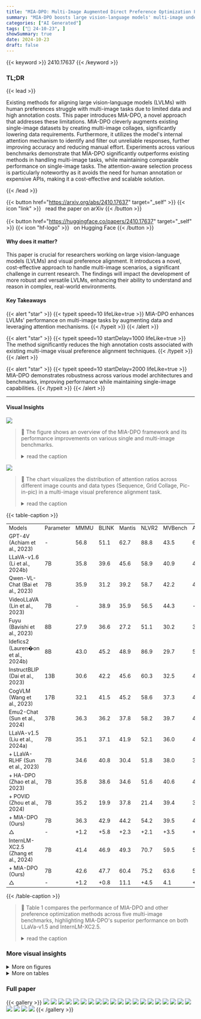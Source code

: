 ```yaml
---
title: "MIA-DPO: Multi-Image Augmented Direct Preference Optimization For Large Vision-Language Models"
summary: "MIA-DPO boosts large vision-language models' multi-image understanding by cleverly augmenting single-image data and using attention mechanisms to improve preference alignment, significantly reducing a..."
categories: ["AI Generated"]
tags: ["🔖 24-10-23", ]
showSummary: true
date: 2024-10-23
draft: false
---
```


{{< keyword >}} 2410.17637 {{< /keyword >}}

### TL;DR


{{< lead >}}

Existing methods for aligning large vision-language models (LVLMs) with human preferences struggle with multi-image tasks due to limited data and high annotation costs.  This paper introduces MIA-DPO, a novel approach that addresses these limitations.  MIA-DPO cleverly augments existing single-image datasets by creating multi-image collages, significantly lowering data requirements.  Furthermore, it utilizes the model's internal attention mechanism to identify and filter out unreliable responses, further improving accuracy and reducing manual effort.  Experiments across various benchmarks demonstrate that MIA-DPO significantly outperforms existing methods in handling multi-image tasks, while maintaining comparable performance on single-image tasks.  The attention-aware selection process is particularly noteworthy as it avoids the need for human annotation or expensive APIs, making it a cost-effective and scalable solution.

{{< /lead >}}


{{< button href="https://arxiv.org/abs/2410.17637" target="_self" >}}
{{< icon "link" >}} &nbsp; read the paper on arXiv
{{< /button >}}
<br><br>
{{< button href="https://huggingface.co/papers/2410.17637" target="_self" >}}
{{< icon "hf-logo" >}} &nbsp; on Hugging Face
{{< /button >}}

#### Why does it matter?
This paper is crucial for researchers working on large vision-language models (LVLMs) and visual preference alignment.  It introduces a novel, cost-effective approach to handle multi-image scenarios, a significant challenge in current research. The findings will impact the development of more robust and versatile LVLMs, enhancing their ability to understand and reason in complex, real-world environments.
#### Key Takeaways

{{< alert "star" >}}
{{< typeit speed=10 lifeLike=true >}} MIA-DPO enhances LVLMs' performance on multi-image tasks by augmenting data and leveraging attention mechanisms. {{< /typeit >}}
{{< /alert >}}

{{< alert "star" >}}
{{< typeit speed=10 startDelay=1000 lifeLike=true >}} The method significantly reduces the high annotation costs associated with existing multi-image visual preference alignment techniques. {{< /typeit >}}
{{< /alert >}}

{{< alert "star" >}}
{{< typeit speed=10 startDelay=2000 lifeLike=true >}} MIA-DPO demonstrates robustness across various model architectures and benchmarks, improving performance while maintaining single-image capabilities. {{< /typeit >}}
{{< /alert >}}

------
#### Visual Insights



![](https://ai-paper-reviewer.com/2410.17637/figures_2_0.png)

> 🔼 The figure shows an overview of the MIA-DPO framework and its performance improvements on various single and multi-image benchmarks.
> <details>
> <summary>read the caption</summary>
> Figure 1: (a) Overview of MIA-DPO. We transform single-image data (e.g., LLaVA 665k) into multi-image data by adding noisy or unrelated images and using language descriptions to specify the target image. Attention values are then used to detect hallucinations in multi-image contexts, filtering out rejected data for DPO optimization. (b) Benchmark Results. MIA-DPO excels across five multi-image benchmarks while maintaining competitive performance on seven single-image benchmarks, demonstrating its robustness in both single and multi-image tasks.
> </details>





![](https://ai-paper-reviewer.com/2410.17637/charts_7_0.png)

> 🔼 The chart visualizes the distribution of attention ratios across different image counts and data types (Sequence, Grid Collage, Pic-in-pic) in a multi-image visual preference alignment task.
> <details>
> <summary>read the caption</summary>
> Figure 5: Attention Ratio Statistic. We analyze the attention ratios distribution for different image counts across various data types, and use dashed lines to indicate the thresholds for each data set.
> </details>





{{< table-caption >}}
<table id='1' style='font-size:14px'><tr><td>Models</td><td>Parameter</td><td>MMMU</td><td>BLINK</td><td>Mantis</td><td>NLVR2</td><td>MVBench</td><td>Average</td></tr><tr><td>GPT-4V (Achiam et al., 2023)</td><td>-</td><td>56.8</td><td>51.1</td><td>62.7</td><td>88.8</td><td>43.5</td><td>60.6</td></tr><tr><td>LLaVA-v1.6 (Li et al., 2024b)</td><td>7B</td><td>35.8</td><td>39.6</td><td>45.6</td><td>58.9</td><td>40.9</td><td>44.2</td></tr><tr><td>Qwen-VL-Chat (Bai et al., 2023)</td><td>7B</td><td>35.9</td><td>31.2</td><td>39.2</td><td>58.7</td><td>42.2</td><td>41.4</td></tr><tr><td>VideoLLaVA (Lin et al., 2023)</td><td>7B</td><td>-</td><td>38.9</td><td>35.9</td><td>56.5</td><td>44.3</td><td>-</td></tr><tr><td>Fuyu (Bavishi et al., 2023)</td><td>8B</td><td>27.9</td><td>36.6</td><td>27.2</td><td>51.1</td><td>30.2</td><td>34.6</td></tr><tr><td>Idefics2 (Lauren�on et al., 2024b)</td><td>8B</td><td>43.0</td><td>45.2</td><td>48.9</td><td>86.9</td><td>29.7</td><td>50.7</td></tr><tr><td>InstructBLIP (Dai et al., 2023)</td><td>13B</td><td>30.6</td><td>42.2</td><td>45.6</td><td>60.3</td><td>32.5</td><td>42.2</td></tr><tr><td>CogVLM (Wang et al., 2023)</td><td>17B</td><td>32.1</td><td>41.5</td><td>45.2</td><td>58.6</td><td>37.3</td><td>42.9</td></tr><tr><td>Emu2-Chat (Sun et al., 2024)</td><td>37B</td><td>36.3</td><td>36.2</td><td>37.8</td><td>58.2</td><td>39.7</td><td>41.6</td></tr><tr><td>LLaVA-v1.5 (Liu et al., 2024a)</td><td>7B</td><td>35.1</td><td>37.1</td><td>41.9</td><td>52.1</td><td>36.0</td><td>40.4</td></tr><tr><td>+ LLaVA-RLHF (Sun et al., 2023)</td><td>7B</td><td>34.6</td><td>40.8</td><td>30.4</td><td>51.8</td><td>38.0</td><td>39.1</td></tr><tr><td>+ HA-DPO (Zhao et al., 2023)</td><td>7B</td><td>35.8</td><td>38.6</td><td>34.6</td><td>51.6</td><td>40.6</td><td>40.2</td></tr><tr><td>+ POVID (Zhou et al., 2024)</td><td>7B</td><td>35.2</td><td>19.9</td><td>37.8</td><td>21.4</td><td>39.4</td><td>30.7</td></tr><tr><td>+ MIA-DPO (Ours)</td><td>7B</td><td>36.3</td><td>42.9</td><td>44.2</td><td>54.2</td><td>39.5</td><td>43.4</td></tr><tr><td>△</td><td>-</td><td>+1.2</td><td>+5.8</td><td>+2.3</td><td>+2.1</td><td>+3.5</td><td>+3.0</td></tr><tr><td>InternLM-XC2.5 (Zhang et al., 2024)</td><td>7B</td><td>41.4</td><td>46.9</td><td>49.3</td><td>70.7</td><td>59.5</td><td>53.6</td></tr><tr><td>+ MIA-DPO (Ours)</td><td>7B</td><td>42.6</td><td>47.7</td><td>60.4</td><td>75.2</td><td>63.6</td><td>57.9</td></tr><tr><td>△</td><td>-</td><td>+1.2</td><td>+0.8</td><td>11.1</td><td>+4.5</td><td>4.1</td><td>+4.3</td></tr></table>{{< /table-caption >}}

> 🔼 Table 1 compares the performance of MIA-DPO and other preference optimization methods across five multi-image benchmarks, highlighting MIA-DPO's superior performance on both LLaVa-v1.5 and InternLM-XC2.5.
> <details>
> <summary>read the caption</summary>
> Table 1: Main results on multi-image benchmarks. We compare our MIA-DPO along with other DPO algorithms across five multi-image benchmarks. Our method brings significant performance improvements to both the classic LLaVa-v1.5 and the recent InternLM-XC2.5. In contrast, other single-image DPO methods perform poorly on multi-image benchmarks.
> </details>



### More visual insights

<details>
<summary>More on figures
</summary>


![](https://ai-paper-reviewer.com/2410.17637/figures_4_0.png)

> 🔼 The figure shows two examples of multi-image hallucinations, sequence confusion and element interference, and illustrates how attention values reveal the model's focus across different images.
> <details>
> <summary>read the caption</summary>
> Figure 2: Examples of Multi-Image Hallucinations. Top: Sequence Confusion that the model is confused about the order in which the images should be referenced. Bottom: Element Interference. The model incorrectly identified the attributes due to visual element interference across different images. Attention values illustrate how the model’s focus was dispersed across different images, resulting in the hallucination response.
> </details>



![](https://ai-paper-reviewer.com/2410.17637/figures_5_0.png)

> 🔼 The figure illustrates the MIA-DPO framework, detailing how single-image data is augmented with irrelevant images, attention values are used to filter out hallucinated responses, and the DPO algorithm is applied to create chosen/rejected pairs for model training.
> <details>
> <summary>read the caption</summary>
> Figure 3: MIA-DPO Framework. We extend the single-image dataset to multi-image datasets by inserting irrelevant images and using attention values to filter out the hallucination responses for rejected samples of the DPO algorithm.
> </details>



![](https://ai-paper-reviewer.com/2410.17637/figures_6_0.png)

> 🔼 The figure illustrates the MIA-DPO framework and its performance on multi-image and single-image benchmarks.
> <details>
> <summary>read the caption</summary>
> Figure 1: (a) Overview of MIA-DPO. We transform single-image data (e.g., LLaVA 665k) into multi-image data by adding noisy or unrelated images and using language descriptions to specify the target image. Attention values are then used to detect hallucinations in multi-image contexts, filtering out rejected data for DPO optimization. (b) Benchmark Results. MIA-DPO excels across five multi-image benchmarks while maintaining competitive performance on seven single-image benchmarks, demonstrating its robustness in both single and multi-image tasks.
> </details>



![](https://ai-paper-reviewer.com/2410.17637/figures_6_2.png)

> 🔼 The figure shows two examples of multi-image hallucinations: sequence confusion and element interference, illustrating how the model's attention is incorrectly focused on irrelevant images.
> <details>
> <summary>read the caption</summary>
> Figure 2: Examples of Multi-Image Hallucinations. Top: Sequence Confusion that the model is confused about the order in which the images should be referenced. Bottom: Element Interference. The model incorrectly identified the attributes due to visual element interference across different images. Attention values illustrate how the model's focus was dispersed across different images, resulting in the hallucination response.
> </details>



![](https://ai-paper-reviewer.com/2410.17637/figures_6_3.png)

> 🔼 The figure illustrates the MIA-DPO framework, which extends single-image data to multi-image data by adding irrelevant images and uses attention values to filter out hallucination responses for DPO.
> <details>
> <summary>read the caption</summary>
> Figure 3: MIA-DPO Framework. We extend the single-image dataset to multi-image datasets by inserting irrelevant images and using attention values to filter out the hallucination responses for rejected samples of the DPO algorithm.
> </details>



![](https://ai-paper-reviewer.com/2410.17637/figures_10_0.png)

> 🔼 The figure visualizes the attention distribution across different layers of the LLaVA model before and after applying MIA-DPO, highlighting changes in focus on specific image regions.
> <details>
> <summary>read the caption</summary>
> Figure 6: Attention Difference Before and After DPO. We present the attention distribution in the intermediate layers for the original LLaVA-v1.5 (top row), MIA-DPO + LLaVA-v1.5 (second row), and the difference value (bottom row), respectively.
> </details>



![](https://ai-paper-reviewer.com/2410.17637/figures_21_0.png)

> 🔼 The figure shows an overview of the MIA-DPO framework and its performance on multi-image and single-image benchmarks.
> <details>
> <summary>read the caption</summary>
> Figure 1: (a) Overview of MIA-DPO. We transform single-image data (e.g., LLaVA 665k) into multi-image data by adding noisy or unrelated images and using language descriptions to specify the target image. Attention values are then used to detect hallucinations in multi-image contexts, filtering out rejected data for DPO optimization. (b) Benchmark Results. MIA-DPO excels across five multi-image benchmarks while maintaining competitive performance on seven single-image benchmarks, demonstrating its robustness in both single and multi-image tasks.
> </details>



![](https://ai-paper-reviewer.com/2410.17637/figures_23_0.png)

> 🔼 The figure shows an overview of the MIA-DPO framework and its performance on various single-image and multi-image benchmarks.
> <details>
> <summary>read the caption</summary>
> Figure 1: (a) Overview of MIA-DPO. We transform single-image data (e.g., LLaVA 665k) into multi-image data by adding noisy or unrelated images and using language descriptions to specify the target image. Attention values are then used to detect hallucinations in multi-image contexts, filtering out rejected data for DPO optimization. (b) Benchmark Results. MIA-DPO excels across five multi-image benchmarks while maintaining competitive performance on seven single-image benchmarks, demonstrating its robustness in both single and multi-image tasks.
> </details>



![](https://ai-paper-reviewer.com/2410.17637/figures_24_0.png)

> 🔼 The figure shows an overview of the MIA-DPO framework and its performance on multi-image and single-image benchmark tasks.
> <details>
> <summary>read the caption</summary>
> Figure 1: (a) Overview of MIA-DPO. We transform single-image data (e.g., LLaVA 665k) into multi-image data by adding noisy or unrelated images and using language descriptions to specify the target image. Attention values are then used to detect hallucinations in multi-image contexts, filtering out rejected data for DPO optimization. (b) Benchmark Results. MIA-DPO excels across five multi-image benchmarks while maintaining competitive performance on seven single-image benchmarks, demonstrating its robustness in both single and multi-image tasks.
> </details>



![](https://ai-paper-reviewer.com/2410.17637/figures_24_1.png)

> 🔼 The figure shows two examples of multi-image hallucinations in Large Vision-Language Models (LVLMs): sequence confusion and element interference, illustrating how attention values reveal the model's mistaken focus.
> <details>
> <summary>read the caption</summary>
> Figure 2: Examples of Multi-Image Hallucinations. Top: Sequence Confusion that the model is confused about the order in which the images should be referenced. Bottom: Element Interference. The model incorrectly identified the attributes due to visual element interference across different images. Attention values illustrate how the model's focus was dispersed across different images, resulting in the hallucination response.
> </details>



![](https://ai-paper-reviewer.com/2410.17637/figures_24_2.png)

> 🔼 The figure illustrates the MIA-DPO framework, showing how single-image data is augmented with extra images, attention is used to filter out hallucinations, and chosen/rejected pairs are used for DPO.
> <details>
> <summary>read the caption</summary>
> Figure 3: MIA-DPO Framework. We extend the single-image dataset to multi-image datasets by inserting irrelevant images and using attention values to filter out the hallucination responses for rejected samples of the DPO algorithm.
> </details>



</details>




<details>
<summary>More on tables
</summary>


{{< table-caption >}}
<br><table id='1' style='font-size:14px'><tr><td>Models</td><td>Parameter</td><td>MMStar</td><td>SQA</td><td>MMVet</td><td>POPE</td><td>MMB</td><td>Math</td><td>AI2D</td><td>Average</td></tr><tr><td>LLaVA-v1.6 (Li et al., 2024b)</td><td>7B</td><td>37.6</td><td>87.5</td><td>40.2</td><td>70.3</td><td>69.8</td><td>31.5</td><td>67.0</td><td>57.7</td></tr><tr><td>Qwen-VL-Chat (Bai et al., 2023)</td><td>7B</td><td>34.5</td><td>68.8</td><td>47.3</td><td>74.9</td><td>61.8</td><td>15.5</td><td>63.0</td><td>52.3</td></tr><tr><td>Idefics2 (Lauren�on et al., 2024b)</td><td>8B</td><td>49.5</td><td>88.7</td><td>34.0</td><td>86.2</td><td>75.7</td><td>51.4</td><td>72.3</td><td>65.4</td></tr><tr><td>OpenFlamingo (Awadalla et al., 2023b)</td><td>9B</td><td>36.9</td><td>44.8</td><td>23.2</td><td>52.6</td><td>32.4</td><td>18.6</td><td>31.7</td><td>34.3</td></tr><tr><td>InstructBLIP (Dai et al., 2023)</td><td>13B</td><td>32.7</td><td>54.1</td><td>33.1</td><td>86.1</td><td>38.3</td><td>24.4</td><td>40.6</td><td>44.2</td></tr><tr><td>CogVLM (Wang et al., 2023)</td><td>17B</td><td>39.9</td><td>66.2</td><td>54.5</td><td>88.0</td><td>65.8</td><td>35.0</td><td>63.3</td><td>58.9</td></tr><tr><td>Emu2-Chat (Sun et al., 2024)</td><td>37B</td><td>40.7</td><td>68.2</td><td>31.0</td><td>88.0</td><td>63.4</td><td>30.7</td><td>49.7</td><td>53.1</td></tr><tr><td>LLaVA-v1.5 (Liu et al., 2024a)</td><td>7B</td><td>32.9</td><td>66.6</td><td>30.5</td><td>85.9</td><td>64.3</td><td>25.4</td><td>55.5</td><td>51.6</td></tr><tr><td>+ LLaVA-RLHF Sun et al. (2023)</td><td>7B</td><td>31.6</td><td>64.0</td><td>27.8</td><td>80.8</td><td>60.1</td><td>23.5</td><td>47.9</td><td>48.0</td></tr><tr><td>+ HA-DPO (Zhao et al., 2023)</td><td>7B</td><td>33.5</td><td>67.3</td><td>29.1</td><td>84.3</td><td>64.9</td><td>25.8</td><td>53.9</td><td>51.3</td></tr><tr><td>+ POVID (Zhou et al., 2024)</td><td>7B</td><td>36.2</td><td>68.8</td><td>31.8</td><td>86.3</td><td>64.9</td><td>24.4</td><td>55.2</td><td>52.5</td></tr><tr><td>+ MIA-DPO (ours)</td><td>7B</td><td>32.9</td><td>67.6</td><td>32.1</td><td>87.2</td><td>63.1</td><td>24.4</td><td>54.7</td><td>51.7</td></tr><tr><td>InternLM-XC2.5 (Zhang et al., 2024)</td><td>7B</td><td>59.7</td><td>96.3</td><td>48.7</td><td>87.9</td><td>81.9</td><td>63.3</td><td>81.5</td><td>74.2</td></tr><tr><td>+ MIA-DPO (ours)</td><td>7B</td><td>61.1</td><td>96.2</td><td>46.7</td><td>86.9</td><td>80.4</td><td>61.7</td><td>81.6</td><td>73.5</td></tr></table>{{< /table-caption >}}
> 🔼 Table 2 compares MIA-DPO's performance on seven single-image benchmarks against other direct preference optimization methods, showing its ability to maintain strong single-image performance while improving multi-image results.
> <details>
> <summary>read the caption</summary>
> Table 2: Main results on single-image benchmarks. We compare MIA-DPO with other DPO approaches across seven single-image benchmarks. MIA-DPO, which not only enhances multi-image performance but also maintains strong proficiency in single-image tasks.
> </details>

{{< table-caption >}}
<br><table id='2' style='font-size:14px'><tr><td></td><td></td><td>35.1</td><td>37.1</td><td>41.9</td><td>52.1</td><td>36.0</td><td>40.4</td></tr><tr><td>1</td><td>w/o post sel.</td><td>35.3</td><td>38.7</td><td>44.2</td><td>53.7</td><td>39.4</td><td>42.3</td></tr><tr><td>2</td><td>W post sel.</td><td>36.3</td><td>42.9</td><td>44.2</td><td>54.2</td><td>39.5</td><td>43.4</td></tr><tr><td>3</td><td>sequence</td><td>37.3</td><td>39.5</td><td>44.2</td><td>51.7</td><td>40.1</td><td>42.6</td></tr><tr><td>4</td><td>grid collage</td><td>37.1</td><td>40.4</td><td>44.2</td><td>51.0</td><td>39.4</td><td>42.4</td></tr><tr><td>5</td><td>pic-in-pic</td><td>37.9</td><td>40.8</td><td>41.9</td><td>53.2</td><td>39.8</td><td>42.7</td></tr></table>{{< /table-caption >}}
> 🔼 Table 3 presents ablation study results comparing MIA-DPO with and without post-selection and different data types, showing the impact of each component on the overall performance.
> <details>
> <summary>read the caption</summary>
> Table 3: Ablation Studies. The top row refers to the LLaVa-v1.5 baseline. We conduct experiments about the impact of without (w/o) and with (w) post-selection techniques and dpo data types.
> </details>

{{< table-caption >}}
<table id='0' style='font-size:14px'><tr><td>#</td><td>MMMU</td><td>BLINK</td><td>Mantis</td><td>NLVR2</td><td>MVBench</td><td></td><td>Average</td></tr><tr><td></td><td></td><td>35.1</td><td>37.1</td><td>41.9</td><td>52.1</td><td>36.0</td><td>40.4</td></tr><tr><td>1</td><td>�=0.1</td><td>35.9</td><td>41.3</td><td>46.1</td><td>53.2</td><td>39.9</td><td>43.3</td></tr><tr><td>2</td><td>y=0.2</td><td>37.1</td><td>39.2</td><td>42.4</td><td>51.8</td><td>39.4</td><td>42.0</td></tr><tr><td>3</td><td>�=0.3</td><td>35.8</td><td>39.8</td><td>42.9</td><td>52.0</td><td>39.7</td><td>42.0</td></tr><tr><td>4</td><td>epoch=1</td><td>35.9</td><td>41.3</td><td>46.1</td><td>53.2</td><td>39.9</td><td>43.3</td></tr><tr><td>5</td><td>epoch=2</td><td>37.0</td><td>38.5</td><td>45.2</td><td>52.0</td><td>39.6</td><td>42.5</td></tr><tr><td>6</td><td>epoch=3</td><td>36.3</td><td>42.9</td><td>44.2</td><td>54.2</td><td>39.5</td><td>43.4</td></tr></table>{{< /table-caption >}}
> 🔼 Table 1 compares the performance of MIA-DPO and other DPO methods across five multi-image benchmarks, showing MIA-DPO's significant performance improvements on LLaVa-v1.5 and InternLM-XC2.5.
> <details>
> <summary>read the caption</summary>
> Table 1: Main results on multi-image benchmarks. We compare our MIA-DPO along with other DPO algorithms across five multi-image benchmarks. Our method brings significant performance improvements to both the classic LLaVa-v1.5 and the recent InternLM-XC2.5. In contrast, other single-image DPO methods perform poorly on multi-image benchmarks.
> </details>

{{< table-caption >}}
<table id='1' style='font-size:14px'><tr><td colspan="2">#</td><td>MMMU</td><td>BLINK</td><td>Mantis</td><td>NLVR2</td><td>MVBench</td><td>Average</td></tr><tr><td></td><td></td><td>35.1</td><td>37.1</td><td>41.9</td><td>52.1</td><td>36.0</td><td>40.4</td></tr><tr><td>1</td><td>GPT-Selection</td><td>36.3</td><td>41.7</td><td>42.9</td><td>53.0</td><td>39.5</td><td>42.7</td></tr><tr><td>2</td><td>MIA-DPO</td><td>36.3</td><td>42.9</td><td>44.2</td><td>54.2</td><td>39.5</td><td>43.4</td></tr><tr><td>3</td><td></td><td>0.0</td><td>+1.2</td><td>+1.3</td><td>+1.2</td><td>0.0</td><td>+0.7</td></tr></table>{{< /table-caption >}}
> 🔼 The table compares the performance of using GPT-40-mini for data selection against MIA-DPO across five multi-image benchmarks.
> <details>
> <summary>read the caption</summary>
> Table 5: Ablation Studies. The top row refers to the LLaVa-v1.5 baseline. We conducted an ablation study using GPT-40-mini for data selection.
> </details>

{{< table-caption >}}
<br><table id='1' style='font-size:16px'><tr><td>Models</td><td>Parameter</td><td>Release Time</td><td>Source</td></tr><tr><td>GPT-4V (Achiam et al., 2023)</td><td>-</td><td>2023-09</td><td>Source Link: OpenAI</td></tr><tr><td>Kosmos2 (Peng et al., 2023)</td><td>1.6B</td><td>2023-06</td><td>Source Link: Kosmos2</td></tr><tr><td>VideoLLaVA (Lin et al., 2023)</td><td>7B</td><td>2023-11</td><td>Source Link: Video-LLaVa</td></tr><tr><td>Fuyu (Bavishi et al., 2023)</td><td>8B</td><td>2023-10</td><td>Source Link: Fuyu-8B</td></tr><tr><td>VILA (Lin et al., 2024)</td><td>8B</td><td>2023-12</td><td>Source Link: VILA</td></tr><tr><td>Otter-Image (Li et al., 2023a)</td><td>9B</td><td>2023-05</td><td>Source Link: Otter</td></tr><tr><td>Idefics1 (Lauren�on et al., 2024a)</td><td>9B</td><td>2023-08</td><td>Source Link: Idefices1</td></tr><tr><td>BLIP-2 (Li et al., 2023b)</td><td>13B</td><td>2023-01</td><td>Source Link: BLIP-2</td></tr><tr><td>OpenFlamingo (Awadalla et al., 2023b)</td><td>9B</td><td>2023-08</td><td>Source Link: OpenFlamingo</td></tr><tr><td>InstructBLIP (Dai et al., 2023)</td><td>13B</td><td>2023-05</td><td>Source Link: InstructBLIP</td></tr><tr><td>Qwen-VL-Chat (Bai et al., 2023)</td><td>7B</td><td>2023-8</td><td>Source Link: Qwen-VL-Chat</td></tr><tr><td>Emu2-Chat (Sun et al., 2024)</td><td>37B</td><td>2023-12</td><td>Source Link: Emu2-Chat</td></tr><tr><td>CogVLM (Wang et al., 2023)</td><td>17B</td><td>2023-10</td><td>Source Link: CogVLM</td></tr><tr><td>Idefics2 (Lauren�on et al., 2024b)</td><td>8B</td><td>2024-04</td><td>Source Link: Idefices2</td></tr><tr><td>LLaVA-v1.6 (Li et al., 2024b)</td><td>7B</td><td>2024-01</td><td>Source Link: LLaVa-Next11</td></tr><tr><td>LLaVA-v1.5 (Liu et al., 2024a)</td><td>7B</td><td>2023-10</td><td>Source Link: LLaVa-v1.5</td></tr><tr><td>InternLM-XC2.5 (Zhang et al., 2024)</td><td>7B</td><td>2024-07</td><td>Source Link: InternLM-XC2d5</td></tr></table>{{< /table-caption >}}
> 🔼 Table 1 compares the performance of MIA-DPO and other DPO algorithms across five multi-image benchmarks, showing MIA-DPO's significant performance improvements over existing methods.
> <details>
> <summary>read the caption</summary>
> Table 1: Main results on multi-image benchmarks. We compare our MIA-DPO along with other DPO algorithms across five multi-image benchmarks. Our method brings significant performance improvements to both the classic LLaVa-v1.5 and the recent InternLM-XC2.5. In contrast, other single-image DPO methods perform poorly on multi-image benchmarks.
> </details>

{{< table-caption >}}
<table id='3' style='font-size:20px'><tr><td>Setting</td><td>Models</td><td>Evaluation Metric</td><td>Number</td><td>Source</td></tr><tr><td rowspan="5">Multi-Images Benchmark</td><td>MMMU (Yue et al., 2024)</td><td>Multiple Choice</td><td>1,050</td><td>MMMU</td></tr><tr><td>BLINK (Fu et al., 2024)</td><td>Multiple Choice</td><td>3,807</td><td>BLINK</td></tr><tr><td>NLVR2 (Suhr et al., 2018)</td><td>Multiple Choice</td><td>6,967</td><td>NLVR2</td></tr><tr><td>Mantis-Eval (Jiang et al., 2024)</td><td>Multiple Choice</td><td>217</td><td>Mantis-Eval</td></tr><tr><td>MVBench (Li et al., 2024c)</td><td>Multiple Choice</td><td>4,000</td><td>MVBench</td></tr><tr><td rowspan="7">Single-Image Benchmark</td><td>MMStar (Chen et al., 2024a)</td><td>Multiple Choice</td><td>1,500</td><td>MMStar</td></tr><tr><td>Sci-QA (Lu et al., 2022)</td><td>Multiple Choice</td><td>4,241</td><td>ScienceQA</td></tr><tr><td>MMVet (Yu et al., 2023)</td><td>Subjective Questions</td><td>218</td><td>MM-Vet</td></tr><tr><td>POPE (Li et al., 2023c)</td><td>Yes/No</td><td>9,000</td><td>POPE</td></tr><tr><td>MMB (Liu et al., 2023)</td><td>Multiple Choice</td><td>1,164</td><td>MMBench</td></tr><tr><td>Math (Lu et al., 2023)</td><td>Multiple Choice</td><td>6,141</td><td>Math Vista</td></tr><tr><td>AI2D (Kembhavi et al., 2016)</td><td>Multiple Choice</td><td>3,090</td><td>AI2D</td></tr></table>{{< /table-caption >}}
> 🔼 This table compares the performance of MIA-DPO and other direct preference optimization methods across five multi-image benchmarks, showing MIA-DPO's superior performance.
> <details>
> <summary>read the caption</summary>
> Table 1: Main results on multi-image benchmarks. We compare our MIA-DPO along with other DPO algorithms across five multi-image benchmarks. Our method brings significant performance improvements to both the classic LLaVa-v1.5 and the recent InternLM-XC2.5. In contrast, other single-image DPO methods perform poorly on multi-image benchmarks.
> </details>

{{< table-caption >}}
<br><table id='1' style='font-size:20px'><tr><td>Models</td><td>Total</td><td>Sequence</td><td>Grid Collage</td><td>Pic-in-Pic</td></tr><tr><td>LLaVa-v1.5 (Liu et al., 2024a)</td><td>28.9k</td><td>15.1k</td><td>9.3k</td><td>4.5k</td></tr><tr><td>InternLM-XC2d5 (Zhang et al., 2024)</td><td>23.1k</td><td>11.7k</td><td>7.8k</td><td>3.6k</td></tr></table>{{< /table-caption >}}
> 🔼 The table presents the data volume used for direct preference optimization (DPO) with two large vision-language models, LLaVa-v1.5 and InternLM-XC2.5, categorized by data type (Sequence, Grid Collage, Pic-in-Pic).
> <details>
> <summary>read the caption</summary>
> Table 8: DPO Data Statistic. We listed in the table the data volume used for DPO with LLaVa-v1.5 and InternLM-XC2d5, along with the proportion of each type of data.
> </details>

</details>


### Full paper

{{< gallery >}}
<img src="https://ai-paper-reviewer.com/2410.17637/1.png" class="grid-w50 md:grid-w33 xl:grid-w25" />
<img src="https://ai-paper-reviewer.com/2410.17637/2.png" class="grid-w50 md:grid-w33 xl:grid-w25" />
<img src="https://ai-paper-reviewer.com/2410.17637/3.png" class="grid-w50 md:grid-w33 xl:grid-w25" />
<img src="https://ai-paper-reviewer.com/2410.17637/4.png" class="grid-w50 md:grid-w33 xl:grid-w25" />
<img src="https://ai-paper-reviewer.com/2410.17637/5.png" class="grid-w50 md:grid-w33 xl:grid-w25" />
<img src="https://ai-paper-reviewer.com/2410.17637/6.png" class="grid-w50 md:grid-w33 xl:grid-w25" />
<img src="https://ai-paper-reviewer.com/2410.17637/7.png" class="grid-w50 md:grid-w33 xl:grid-w25" />
<img src="https://ai-paper-reviewer.com/2410.17637/8.png" class="grid-w50 md:grid-w33 xl:grid-w25" />
<img src="https://ai-paper-reviewer.com/2410.17637/9.png" class="grid-w50 md:grid-w33 xl:grid-w25" />
<img src="https://ai-paper-reviewer.com/2410.17637/10.png" class="grid-w50 md:grid-w33 xl:grid-w25" />
<img src="https://ai-paper-reviewer.com/2410.17637/11.png" class="grid-w50 md:grid-w33 xl:grid-w25" />
<img src="https://ai-paper-reviewer.com/2410.17637/12.png" class="grid-w50 md:grid-w33 xl:grid-w25" />
<img src="https://ai-paper-reviewer.com/2410.17637/13.png" class="grid-w50 md:grid-w33 xl:grid-w25" />
<img src="https://ai-paper-reviewer.com/2410.17637/14.png" class="grid-w50 md:grid-w33 xl:grid-w25" />
<img src="https://ai-paper-reviewer.com/2410.17637/15.png" class="grid-w50 md:grid-w33 xl:grid-w25" />
<img src="https://ai-paper-reviewer.com/2410.17637/16.png" class="grid-w50 md:grid-w33 xl:grid-w25" />
<img src="https://ai-paper-reviewer.com/2410.17637/17.png" class="grid-w50 md:grid-w33 xl:grid-w25" />
<img src="https://ai-paper-reviewer.com/2410.17637/18.png" class="grid-w50 md:grid-w33 xl:grid-w25" />
<img src="https://ai-paper-reviewer.com/2410.17637/19.png" class="grid-w50 md:grid-w33 xl:grid-w25" />
<img src="https://ai-paper-reviewer.com/2410.17637/20.png" class="grid-w50 md:grid-w33 xl:grid-w25" />
<img src="https://ai-paper-reviewer.com/2410.17637/21.png" class="grid-w50 md:grid-w33 xl:grid-w25" />
<img src="https://ai-paper-reviewer.com/2410.17637/22.png" class="grid-w50 md:grid-w33 xl:grid-w25" />
<img src="https://ai-paper-reviewer.com/2410.17637/23.png" class="grid-w50 md:grid-w33 xl:grid-w25" />
<img src="https://ai-paper-reviewer.com/2410.17637/24.png" class="grid-w50 md:grid-w33 xl:grid-w25" />
{{< /gallery >}}